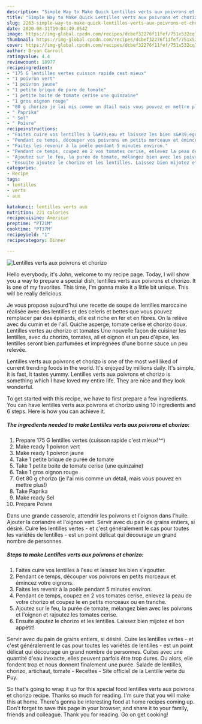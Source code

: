 ```yaml
---
description: "Simple Way to Make Quick Lentilles verts aux poivrons et chorizo"
title: "Simple Way to Make Quick Lentilles verts aux poivrons et chorizo"
slug: 2263-simple-way-to-make-quick-lentilles-verts-aux-poivrons-et-chorizo
date: 2020-08-31T19:04:49.054Z
image: https://img-global.cpcdn.com/recipes/dcbef32276f11fef/751x532cq70/lentilles-verts-aux-poivrons-et-chorizo-photo-principale-de-la-recette.jpg
thumbnail: https://img-global.cpcdn.com/recipes/dcbef32276f11fef/751x532cq70/lentilles-verts-aux-poivrons-et-chorizo-photo-principale-de-la-recette.jpg
cover: https://img-global.cpcdn.com/recipes/dcbef32276f11fef/751x532cq70/lentilles-verts-aux-poivrons-et-chorizo-photo-principale-de-la-recette.jpg
author: Bryan Carroll
ratingvalue: 4.4
reviewcount: 18977
recipeingredient:
- "175 G lentilles vertes cuisson rapide cest mieux"
- "1 poivron vert"
- "1 poivron jaune"
- "1 petite brique de pure de tomate"
- "1 petite boite de tomate cerise une quinzaine"
- "1 gros oignon rouge"
- "80 g chorizo je lai mis comme un dtail mais vous pouvez en mettre plus"
- " Paprika"
- " Sel"
- " Poivre"
recipeinstructions:
- "Faites cuire vos lentilles à l&#39;eau et laissez les bien s&#39;egoutter."
- "Pendant ce temps, découper vos poivrons en petits morceaux et émincez votre oignons."
- "Faites les revenir à la poêle pendant 5 minutes environ."
- "Pendant ce temps, coupez en 2 vos tomates cerise, enlevez la peau de votre chorizo et coupez le en petits morceaux ou en tranche."
- "Ajoutez sur le feu, la purée de tomate, mélangez bien avec les poivrons et l&#39;oignon et rajoutez les tomates cerise."
- "Ensuite ajoutez le chorizo et les lentilles. Laissez bien mijotez et bon appétit!"
categories:
- Recipe
tags:
- lentilles
- verts
- aux

katakunci: lentilles verts aux 
nutrition: 221 calories
recipecuisine: American
preptime: "PT21M"
cooktime: "PT37M"
recipeyield: "1"
recipecategory: Dinner

---
```



![Lentilles verts aux poivrons et chorizo](https://img-global.cpcdn.com/recipes/dcbef32276f11fef/751x532cq70/lentilles-verts-aux-poivrons-et-chorizo-photo-principale-de-la-recette.jpg)

Hello everybody, it's John, welcome to my recipe page. Today, I will show you a way to prepare a special dish, lentilles verts aux poivrons et chorizo. It is one of my favorites. This time, I'm gonna make it a little bit unique. This will be really delicious.

Je vous propose aujourd&#39;hui une recette de soupe de lentilles marocaine réalisée avec des lentilles et des celeris et bettes que vous pouvez remplacer par des épinards, elle est riche en fer et en fibres. On la relève avec du cumin et de l&#39;ail. Quiche asperge, tomate cerise et chorizo doux. Lentilles vertes au chorizo et tomates Une nouvelle façon de cuisiner les lentilles, avec du chorizo, tomates, ail et oignon et un peu d&#39;épice, les lentilles seront bien parfumées et imprégnées d&#39;une bonne sauce un peu relevée.

Lentilles verts aux poivrons et chorizo is one of the most well liked of current trending foods in the world. It's enjoyed by millions daily. It's simple, it is fast, it tastes yummy. Lentilles verts aux poivrons et chorizo is something which I have loved my entire life. They are nice and they look wonderful.


To get started with this recipe, we have to first prepare a few ingredients. You can have lentilles verts aux poivrons et chorizo using 10 ingredients and 6 steps. Here is how you can achieve it.

<!--inarticleads1-->

##### The ingredients needed to make Lentilles verts aux poivrons et chorizo:

1. Prepare 175 G lentilles vertes (cuisson rapide c&#39;est mieux!^^)
1. Make ready 1 poivron vert
1. Make ready 1 poivron jaune
1. Take 1 petite brique de purée de tomate
1. Take 1 petite boite de tomate cerise (une quinzaine)
1. Take 1 gros oignon rouge
1. Get 80 g chorizo (je l&#39;ai mis comme un détail, mais vous pouvez en mettre plus!)
1. Take  Paprika
1. Make ready  Sel
1. Prepare  Poivre


Dans une grande casserole, attendrir les poivrons et l&#39;oignon dans l&#39;huile. Ajouter la coriandre et l&#39;oignon vert. Servir avec du pain de grains entiers, si désiré. Cuire les lentilles vertes - et c&#39;est généralement le cas pour toutes les variétés de lentilles - est un point délicat qui décourage un grand nombre de personnes. 

<!--inarticleads2-->

##### Steps to make Lentilles verts aux poivrons et chorizo:

1. Faites cuire vos lentilles à l&#39;eau et laissez les bien s&#39;egoutter.
1. Pendant ce temps, découper vos poivrons en petits morceaux et émincez votre oignons.
1. Faites les revenir à la poêle pendant 5 minutes environ.
1. Pendant ce temps, coupez en 2 vos tomates cerise, enlevez la peau de votre chorizo et coupez le en petits morceaux ou en tranche.
1. Ajoutez sur le feu, la purée de tomate, mélangez bien avec les poivrons et l&#39;oignon et rajoutez les tomates cerise.
1. Ensuite ajoutez le chorizo et les lentilles. Laissez bien mijotez et bon appétit!


Servir avec du pain de grains entiers, si désiré. Cuire les lentilles vertes - et c&#39;est généralement le cas pour toutes les variétés de lentilles - est un point délicat qui décourage un grand nombre de personnes. Cuites avec une quantité d&#39;eau inexacte, elles peuvent parfois être trop dures. Ou alors, elle fondent trop et nous donnent finalement une purée. Salade de lentilles, chorizo, artichaut, tomate - Recettes - Site officiel de la Lentille verte du Puy. 

So that's going to wrap it up for this special food lentilles verts aux poivrons et chorizo recipe. Thanks so much for reading. I'm sure that you will make this at home. There's gonna be interesting food at home recipes coming up. Don't forget to save this page in your browser, and share it to your family, friends and colleague. Thank you for reading. Go on get cooking!
